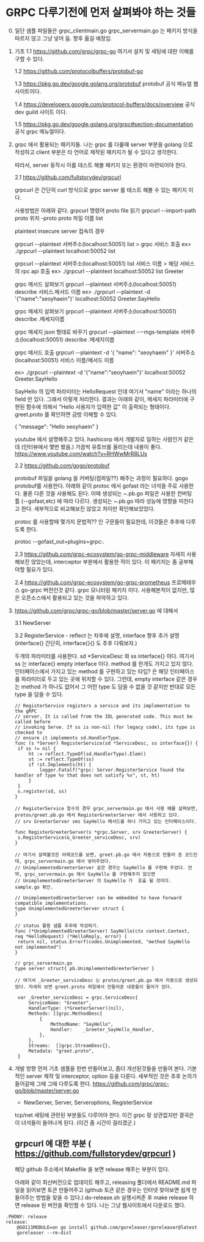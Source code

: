 # GRPC 다루기전에 먼저 살펴봐야 하는 것들
0. 일단 샘플 파일들은 grpc_clientmain.go grpc_servermain.go 는 패키지 방식을 따르지 않고 그냥 넣어 둠. 향후 옮길 예정임.

1. 기초
   1.1 https://github.com/grpc/grpc-go
   여기서 설치 및 세팅에 대한 이해를 구할 수 있다.
   
   1.2 https://github.com/protocolbuffers/protobuf-go
   
   1.3 https://pkg.go.dev/google.golang.org/protobuf
   protobuf 공식 메뉴얼 웹사이트이다.
   
   1.4 https://developers.google.com/protocol-buffers/docs/overview
   공식 dev guild 사이트 이다.
   
   1.5 https://pkg.go.dev/google.golang.org/grpc#section-documentation
   공식 grpc 메뉴얼이다.

2. grpc 에서 활용되는 패키지들.
   나는 grpc 를 다룰때 server 부분을 golang 으로 작성하고 client 부분은 타 언어로 제작된 패키지가 될 수 있다고 생각한다.
   
   따라서, server 동작시 이를 테스트 해볼 패키지 또는 환경이 마련되어야 한다.
   
   2.1 https://github.com/fullstorydev/grpcurl   
   
   grpcurl 은 간단히 curl 방식으로 grpc server 를 테스트 해볼 수 있는 패키지 이다.
   
   사용방법은 아래와 같다.
   grpcurl 명령어
   proto file 읽기 
   grpcurl --import-path proto 위치 -proto  proto 파일 이름 list 
   
   plaintext insecure server 접속의 경우
   
   grpcurl --plaintext 서버주소(localhost:50051) list > grpc 서비스 호출
   ex> ./grpcurl --plaintext localhost:50052 list
   
   grpcurl --plaintext 서버주소(localhost:50051) list 서비스 이름 > 해당 서비스의 rpc api 호출 
   ex> ./grpcurl --plaintext localhost:50052 list Greeter
   
   grpc 메서드 살펴보기
   grpcurl --plaintext 서버주소(localhost:50051) describe 서비스.메서드 이름
   ex> ./grpcurl --plaintext -d '{"name":"seoyhaein"}' localhost:50052 Greeter.SayHello
   
   grpc 메세지 살펴보기
   grpcurl --plaintext 서버주소(localhost:50051) describe .메세지이름
   
   grpc 메세지 json 형태로 바꾸기
   grpcurl --plaintext -ㅡmgs-template 서버주소(localhost:50051) describe .메세지이름
   
   grpc 메서드 호출
   grpcurl --plaintext -d '{
   "name": "seoyhaein"
   }' 서버주소(localhost:50051) 서비스 이름/메서드 이름
   
   ex> ./grpcurl --plaintext -d '{"name":"seoyhaein"}' localhost:50052 Greeter.SayHello
   
   SayHello 의 입력 파라미터는 HelloRequest 인데 여기서 "name" 이라는 하나의 field 만 있다. 그래서 이렇게 처리한다.
   결과는 아래와 같이, 메세지 파라미터에 구현된 함수에 의해서 "Hello 사용자가 입력한 값" 이 출력되는 형태이다. greet.proto 를 확인하면 금방 이해할 수 있다.
   
   {
  	"message": "Hello seoyhaein"
   }

   
   youtube 에서 설명해주고 있다. hashicorp 에서 개발자로 일하는 사람인거 같은데 (인터뷰에서 몇번 봤음.) 가끔씩 유튜브를 올리는데 내용이 좋다.
   https://www.youtube.com/watch?v=RHWwMrR8LUs
   
   2.2 https://github.com/gogo/protobuf
   
   protobuf 파일을 golang 을 커버팅(컴파일??) 해주는 과정이 필요하다. gogo protobuf를 사용한다. 
   아래와 같이 protoc 에서 gofast 라는 녀석을 주로 사용한다. 물론 다른 것을 사용해도 된다. 이때 생성되는 ~.pb.go 파일은 사용한 컨버팅 툴 (--gofast,etc) 에 따라 다르다.
   생성되는 ~.pb.go 따라 성능에 영향을 미친다고 한다. 세부적으로 비교해보진 않았고 차이만 확인해보았었다.
      
   protoc 를 사용할때 몇가지 문법적?? 인 구문들이 필요한데, 이것들은 추후에 다루도록 한다.
   
   protoc --gofast_out=plugins=grpc:.
   
   2.3 https://github.com/grpc-ecosystem/go-grpc-middleware
   자세히 사용해보진 않았는데, interceptor 부분에서 활용한 적이 있다. 이 패키지는 좀 공부해야할 필요가 있다.
   
   2.4 https://github.com/grpc-ecosystem/go-grpc-prometheus
   프로메테우스 go-grpc 버전인것 같다.
   grpc 모니터링 패키지 이다. 사용해본적이 없지만, 많은 오픈소스에서 활용되고 있는 것을 파악하고 있다.
   
3. https://github.com/grpc/grpc-go/blob/master/server.go 에 대해서

   3.1 NewServer
   
   3.2 RegisterService - reflect 는 차후에 설명, interface 향후 추가 설명 (interface{} 간단히, interface{}{} 도 추후 다뤄보자.)
   
   두개의 파라미터를 사용한다. sd *ServiceDesc 와 ss interface{} 이다. 
   여기서 ss 는 interface{} empty interface 이다. method 를 한개도 가지고 있지 않다. 
   인터페이스에서 가지고 있는 method 를 구현하고 있는 타입? 은 해당 인터페이스를 파라미터로 두고 있는 곳에 위치할 수 있다.
   그런데, empty interface 같은 경우는 method 가 하나도 없어서 그 어떤 type 도 담을 수 없을 것 같지만 반대로 모든 type 을 담을 수 있다.
  
   ```
   // RegisterService registers a service and its implementation to the gRPC
   // server. It is called from the IDL generated code. This must be called before
   // invoking Serve. If ss is non-nil (for legacy code), its type is checked to
   // ensure it implements sd.HandlerType.
   func (s *Server) RegisterService(sd *ServiceDesc, ss interface{}) {
   	if ss != nil {
   		ht := reflect.TypeOf(sd.HandlerType).Elem()
   		st := reflect.TypeOf(ss)
   		if !st.Implements(ht) {
   			logger.Fatalf("grpc: Server.RegisterService found the handler of type %v that does not satisfy %v", st, ht)
   		}
   	}
   	s.register(sd, ss)
   }
   
   // RegisterService 함수의 경우 grpc_servermain.go 에서 사용 예를 살펴보면, protos/greet.pb.go 에서 RegisterGreeterServer 에서 사용하고 있다.
   // srv GreeterServer sms SayHello 메서드를 하나 가지고 있는 인터페이스이다.
  
   func RegisterGreeterServer(s *grpc.Server, srv GreeterServer) {
   	s.RegisterService(&_Greeter_serviceDesc, srv)
   }
   
   // 여기서 살펴볼것은 아래코드를 보면, greet.pb.go 에서 자동으로 만들어 준 코드인데, grpc_servermain.go 에서 넣어주었다.
   // UnimplementedGreeterServer 같은 경우는 SayHello 를 구현해 주었다. 만약, grpc_servermain.go 에서 SayHello 를 구현해주지 않으면
   // UnimplementedGreeterServer 의 SayHello 가  호출 될 것이다. sample.go 확인.
   
   // UnimplementedGreeterServer can be embedded to have forward compatible implementations.
   type UnimplementedGreeterServer struct {
   }
   
   // status 활용 샘플 추후에 작성하기.
   func (*UnimplementedGreeterServer) SayHello(ctx context.Context, req *HelloRequest) (*HelloReply, error) {
   	return nil, status.Errorf(codes.Unimplemented, "method SayHello not implemented")
   }
   
   // grpc_servermain.go
   type server struct{ pb.UnimplementedGreeterServer }

   // 여기서 _Greeter_serviceDesc 는 protos/greet.pb.go 에서 자동으로 생성되었다. 자세히 보면 greet.proto 파일에서 만들어준 내용들이 들어가 있다.

    var _Greeter_serviceDesc = grpc.ServiceDesc{
	    ServiceName: "Greeter",
	    HandlerType: (*GreeterServer)(nil),
	    Methods: []grpc.MethodDesc{
		    {
			    MethodName: "SayHello",
			    Handler:    _Greeter_SayHello_Handler,
		    },
	    },
	    Streams:  []grpc.StreamDesc{},
	    Metadata: "greet.proto",
    }

   ```
   
   
   
4. 개발 방향
    먼저 기초 샘플을 한번 만들어보고, 좀더 개선된것들을 만들어 본다. 
   기본적인 server 제작 및 interceptor, option 등을 다룬다. 세부적인 것은 추후 논의가 들어갈때 그때 그때 다루도록 한다. 
   https://github.com/grpc/grpc-go/blob/master/server.go
   - NewServer, Server, Serveroptions, RegisterService
   
   tcp/net 세팅에 관련된 부분들도 다루어야 한다. 이건 grpc 랑 상관없지만 결국은 이 녀석들이 들어나게 된다. (이건 좀 시간이 걸리겠군.)
   
   ## grpcurl 에 대한 부분 ( https://github.com/fullstorydev/grpcurl )
   해당 github 주소에서 Makefile 을 보면 release 해주는 부분이 있다.
   
   아래와 같이 최신버전으로 업데이트 해주고, releasing 폴더에서 README.md 파일을 읽어보면 토큰 만들어주고
   (github 토큰 같은 경우는 인터넷 찾아보면 쉽게 만들어주는 방법을 찾을 수 있다.) 
   do-release.sh 실행시켜준 후 make release 하면 release 된 버전을 확인할 수 있다. 나는 그냥 웹사이트에서 다운로드 했다.
   
```
.PHONY: release
release:
	@GO111MODULE=on go install github.com/goreleaser/goreleaser@latest
	goreleaser --rm-dist
```
   
